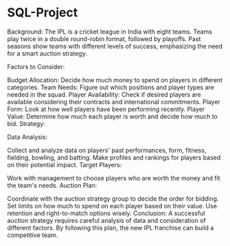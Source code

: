 # SQL-Project
Background:
The IPL is a cricket league in India with eight teams. Teams play twice in a double round-robin format, followed by playoffs. Past seasons show teams with different levels of success, emphasizing the need for a smart auction strategy.

Factors to Consider:

Budget Allocation: Decide how much money to spend on players in different categories.
Team Needs: Figure out which positions and player types are needed in the squad.
Player Availability: Check if desired players are available considering their contracts and international commitments.
Player Form: Look at how well players have been performing recently.
Player Value: Determine how much each player is worth and decide how much to bid.
Strategy:

Data Analysis:

Collect and analyze data on players' past performances, form, fitness, fielding, bowling, and batting.
Make profiles and rankings for players based on their potential impact.
Target Players:

Work with management to choose players who are worth the money and fit the team's needs.
Auction Plan:

Coordinate with the auction strategy group to decide the order for bidding.
Set limits on how much to spend on each player based on their value.
Use retention and right-to-match options wisely.
Conclusion:
A successful auction strategy requires careful analysis of data and consideration of different factors. By following this plan, the new IPL franchise can build a competitive team.
